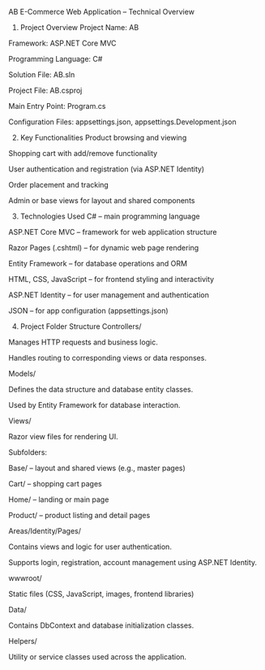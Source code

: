 AB E-Commerce Web Application – Technical Overview
1. Project Overview
Project Name: AB

Framework: ASP.NET Core MVC

Programming Language: C#

Solution File: AB.sln

Project File: AB.csproj

Main Entry Point: Program.cs

Configuration Files: appsettings.json, appsettings.Development.json

2. Key Functionalities
Product browsing and viewing

Shopping cart with add/remove functionality

User authentication and registration (via ASP.NET Identity)

Order placement and tracking

Admin or base views for layout and shared components

3. Technologies Used
C# – main programming language

ASP.NET Core MVC – framework for web application structure

Razor Pages (.cshtml) – for dynamic web page rendering

Entity Framework – for database operations and ORM

HTML, CSS, JavaScript – for frontend styling and interactivity

ASP.NET Identity – for user management and authentication

JSON – for app configuration (appsettings.json)

4. Project Folder Structure
Controllers/

Manages HTTP requests and business logic.

Handles routing to corresponding views or data responses.

Models/

Defines the data structure and database entity classes.

Used by Entity Framework for database interaction.

Views/

Razor view files for rendering UI.

Subfolders:

Base/ – layout and shared views (e.g., master pages)

Cart/ – shopping cart pages

Home/ – landing or main page

Product/ – product listing and detail pages

Areas/Identity/Pages/

Contains views and logic for user authentication.

Supports login, registration, account management using ASP.NET Identity.

wwwroot/

Static files (CSS, JavaScript, images, frontend libraries)

Data/

Contains DbContext and database initialization classes.

Helpers/

Utility or service classes used across the application.
